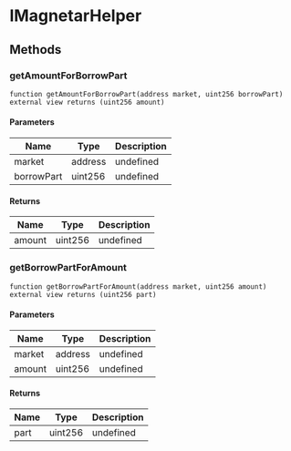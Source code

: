 # IMagnetarHelper









## Methods

### getAmountForBorrowPart

```solidity
function getAmountForBorrowPart(address market, uint256 borrowPart) external view returns (uint256 amount)
```





#### Parameters

| Name | Type | Description |
|---|---|---|
| market | address | undefined |
| borrowPart | uint256 | undefined |

#### Returns

| Name | Type | Description |
|---|---|---|
| amount | uint256 | undefined |

### getBorrowPartForAmount

```solidity
function getBorrowPartForAmount(address market, uint256 amount) external view returns (uint256 part)
```





#### Parameters

| Name | Type | Description |
|---|---|---|
| market | address | undefined |
| amount | uint256 | undefined |

#### Returns

| Name | Type | Description |
|---|---|---|
| part | uint256 | undefined |




